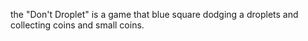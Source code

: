 the "Don't Droplet" is a game that blue square dodging a droplets and collecting coins and small coins.
